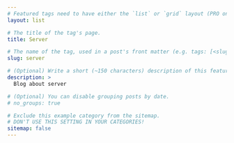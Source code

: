 ```yaml
---
# Featured tags need to have either the `list` or `grid` layout (PRO only).
layout: list

# The title of the tag's page.
title: Server

# The name of the tag, used in a post's front matter (e.g. tags: [<slug>]).
slug: server

# (Optional) Write a short (~150 characters) description of this featured tag.
description: >
  Blog about server

# (Optional) You can disable grouping posts by date.
# no_groups: true

# Exclude this example category from the sitemap.
# DON'T USE THIS SETTING IN YOUR CATEGORIES!
sitemap: false
---
```

